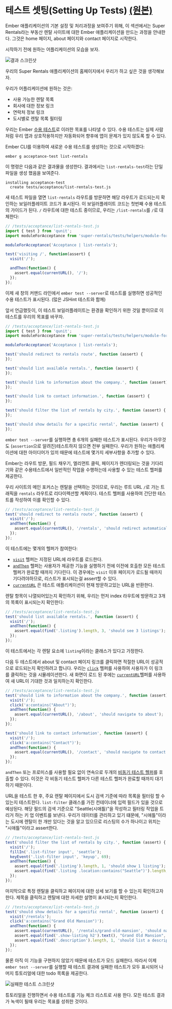# 테스트 셋팅(Setting Up Tests) [(원본)](https://guides.emberjs.com/v2.11.0/tutorial/acceptance-test/)

Ember 애플리케이션의 기본 설정 및 처리과정을 보여주기 위해, 이 섹션에서는 Super Rentals라는 부동산 렌탈 사이트에 대한 Ember 애플리케이션을 만드는 과정을 안내한다. 그것은 home 페이지, about 페이지와 contact 페이지로 시작한다.

시작하기 전에 원하는 어플리케이션의 모습을 보자.

![결과 스크린샷](guides/images/style-super-rentals-maps.png)

우리의 Super Rentals 애플리케이션의 홈페이지에서 우리가 하고 싶은 것을 생각해보자.

우리가 어플리케이션에 원하는 것은:
* 사용 가능한 렌탈 목록
* 회사에 대한 정보 링크
* 연락처 정보 링크
* 도시별로 렌탈 목록 필터링

우리는 Ember [수용 테스트](guides/testing/acceptance-tests.md)로 이러한 목표를 나타낼 수 있다. 수용 테스트는 실제 사람처럼 우리 앱과 상호작용하지만 자동화되어 향후에 앱이 문제가 있지 않도록 할 수 있다.

Ember CLI를 이용하여 새로운 수용 테스트를 생성하는 것으로 시작하겠다:
```
ember g acceptance-test list-rentals
```

이 명령은 다음과 같은 결과물을 생성한다. 결과에서는 `list-rentals-test`라는 단일 파일을 생성 했음을 보여준다.
```
installing acceptance-test
  create tests/acceptance/list-rentals-test.js
```

새 테스트 파일을 열면 `list-rentals` 라우트를 방문하면 해당 라우트가 로드되는지 확인하는 보일러플레이트 코드가 표시된다. 이 보일러플레이트 코드는 첫번째 수용 테스트의 가이드가 된다. `/` 라우트에 대한 테스트 중이므로, 우리는 `/list-rentals`를 `/`로 대체한다:
```javascript
// /tests/acceptance/list-rentals-test.js
import { test } from 'qunit';
import moduleForAcceptance from 'super-rentals/tests/helpers/module-for-acceptance';

moduleForAcceptance('Acceptance | list-rentals');

test('visiting /', function(assert) {
  visit('/');

  andThen(function() {
    assert.equal(currentURL(), '/');
  });
});
```

이제 새 창의 커맨드 라인에서 `ember test --server`로 테스트를 실행하면 성공적인 수용 테스트가 표시된다. (많은 JSHint 테스트와 함께)

앞서 언급했듯이, 이 테스트 보일러플레이트는 환경을 확인하기 위한 것일 뿐이므로 이 테스트를 우리의 목표를 바꾸자.

```javascript
// /tests/acceptance/list-rentals-test.js
import { test } from 'qunit';
import moduleForAcceptance from 'super-rentals/tests/helpers/module-for-acceptance';

moduleForAcceptance('Acceptance | list-rentals');

test('should redirect to rentals route', function (assert) {
});

test('should list available rentals.', function (assert) {
});

test('should link to information about the company.', function (assert) {
});

test('should link to contact information.', function (assert) {
});

test('should filter the list of rentals by city.', function (assert) {
});

test('should show details for a specific rental', function (assert) {
});
```

`ember test --server`를 실행하면 총 6개의 실패한 테스트가 표시된다. 우리가 아무것도 (`assertion`으로 알려진)테스트하지 않으면 전부 실패한다. 우리가 원하는 애플리케이션에 대한 아이디어가 있끼 때문에 테스트에 몇가지 세부사항을 추가할 수 있다.

Ember는 라우트 방문, 필드 채우기, 엘리먼트 클릭, 페이지가 렌더링되는 것을 기다리기와 같은 수용테스트에서 일반적인 작업을 수행하는데 사용할 수 있는 테스트 헬퍼를 제공한다.

우리 사이트의 메인 포커스는 렌탈을 선택하는 것이므로, 우리는 루트 URL `/`로 가는 트래픽을 `rentals` 라우트로 리다이렉션할 계획이다. 테스트 헬퍼를 사용하여 간단한 테스트를 작성하여 이를 확인할 수 있다.

```javascript
// /tests/acceptance/list-rentals-test.js
test('should redirect to rentals route', function (assert) {
  visit('/');
  andThen(function() {
    assert.equal(currentURL(), '/rentals', 'should redirect automatically');
  });
});
```

이 테스트에는 몇개의 헬퍼가 참여한다:
* [`visit`](http://emberjs.com/api/classes/Ember.Test.html#method_visit) 헬퍼는 지정된 URL에 라우트를 로드한다.
* [`andThen`](https:/guides.emberjs.com/v2.11.0/testing/acceptance/#toc_wait-helpers) 헬퍼는 사용자가 제공한 기능을 실행하기 전에 이전에 호출한 모든 테스트 헬퍼가 완료할 때까지 기다린다. 이 경우에는 `visit` 이후 페이지가 로드될 때까지 기다려야하므로, 리스트가 표시되는걸 assert할 수 있다.
* [`currentURL`](http://emberjs.com/api/classes/Ember.Test.html#method_currentURL) 은 테스트 애플리케이션이 현재 방문하고있는 URL을 반환한다.

렌탈 항목이 나열되어있는지 확인하기 위해, 우리는 먼저 index 라우트에 방문하고 3개의 목록이 표시되는지 확인한다:

```javascript
// /tests/acceptance/list-rentals-test.js
test('should list available rentals.', function (assert) {
  visit('/');
  andThen(function() {
    assert.equal(find('.listing').length, 3, 'should see 3 listings');
  });
});
```

이 테스트에서는 각 렌탈 요소에 `listing`이라는 클래스가 있다고 가정한다.

다음 두 테스트에서 about 및 contact 페이지 링크를 클릭하면 적절한 URL이 성공적으로 로드되는지 확인하려고 합니다. 우리는 [`click`](http://emberjs.com/api/classes/Ember.Test.html#method_click) 헬퍼를 사용하여 사용자가 이 링크를 클릭하는 것을 시뮬레이션한다. 새 화면이 로드 된 후에는  [`currentURL`](http://emberjs.com/api/classes/Ember.Test.html#method_currentURL)헬퍼를 사용하여 새 URL이 기대한 것과 일치하는지 확인한다.

```javascript
// /tests/acceptance/list-rentals-test.js
test('should link to information about the company.', function (assert) {
  visit('/');
  click('a:contains("About")');
  andThen(function() {
    assert.equal(currentURL(), '/about', 'should navigate to about');
  });
});

test('should link to contact information', function (assert) {
  visit('/');
  click('a:contains("Contact")');
  andThen(function() {
    assert.equal(currentURL(), '/contact', 'should navigate to contact');
  });
});
```

`andThen` 또는 프로미스를 사용할 필요 없이 연속으로 두개의 [비동기 테스트 헬퍼](guides/testing/acceptance-tests)를 호출할 수 있다. 이것은 각 비동기 테스트 헬퍼가 다른 테스트 헬퍼가 완료할 때까지 대기 하기 때문이다.

URL을 테스트 한 후, 주요 렌탈 페이지에서 도시 검색 기준에 따라 목록을 필터링 할 수 있는지 테스트한다. `list-filter` 클래스를 가진 컨테이너에 입력 필드가 있을 것으로 예상된다. 해당 필드의 검색 기준으로 "Seattle(시애틀)"을 작성하고 필터링 작업을 트리거 하는 키 업 이벤트를 보낸다. 우리가 데이터를 관리하고 있기 떄문에, "시애틀"이라는 도시에 렌탈이 한 개만 있다는 것을 알고 있으므로 리스팅의 수가 하나이고 위치는 "시애틀"이라고 assert한다.

```javascript
// /tests/acceptance/list-rentals-test.js
test('should filter the list of rentals by city.', function (assert) {
  visit('/');
  fillIn('.list-filter input', 'seattle');
  keyEvent('.list-filter input', 'keyup', 69);
  andThen(function() {
    assert.equal(find('.listing').length, 1, 'should show 1 listing');
    assert.equal(find('.listing .location:contains("Seattle")').length, 1, 'should contain 1 listing with location Seattle');
  });
});
```

마지막으로 특정 렌탈을 클릭하고 페이지에 대한 상세 보기를 할 수 있는지 확인하고자 한다. 제목을 클릭하고 렌탈에 대한 자세한 설명이 표시되는지 확인한다.

```javascript
// /tests/acceptance/list-rentals-test.js
test('should show details for a specific rental', function (assert) {
  visit('/rentals');
  click('a:contains("Grand Old Mansion")');
  andThen(function() {
    assert.equal(currentURL(), '/rentals/grand-old-mansion', 'should navigate to show route');
    assert.equal(find('.show-listing h2').text(), "Grand Old Mansion", 'should list rental title');
    assert.equal(find('.description').length, 1, 'should list a description of the property');
  });
});
```

물론 아직 이 기능을 구현하지 않았기 때문에 테스트가 모드 실패한다. 따라서 이제 `ember test --server`를 실행할 때 테스트 결과에 실패한 테스트가 모두 표시되어 나머지 튜토리얼에 대한 todo 목록을 제공한다.

![실패한 테스트 스크린샷](guides/images/failed-acceptance-tests.png)

튜토리얼을 진행하면서 수용 테스트를 기능 체크 리스트로 사용 한다. 모든 테스트 결과가 녹색이 될때 우리는 목표를 성취한 것이다.
